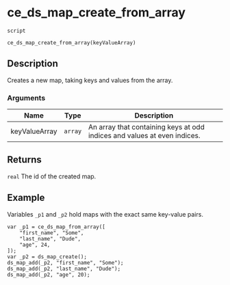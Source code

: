 # ce_ds_map_create_from_array
`script`
```gml
ce_ds_map_create_from_array(keyValueArray)
```

## Description
Creates a new map, taking keys and values from the array.

### Arguments
| Name | Type | Description |
| ---- | ---- | ----------- |
| keyValueArray | `array` | An array that containing keys at odd indices and values at even indices. |

## Returns
`real` The id of the created map.

## Example
Variables `_p1` and `_p2` hold maps with the exact same key-value pairs.
```gml
var _p1 = ce_ds_map_from_array([
    "first_name", "Some",
    "last_name", "Dude",
    "age", 24,
]);
var _p2 = ds_map_create();
ds_map_add(_p2, "first_name", "Some");
ds_map_add(_p2, "last_name", "Dude");
ds_map_add(_p2, "age", 20);
```